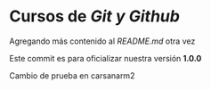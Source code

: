 # Cursos de _Git y Github_

Agregando más contenido al _README.md_ otra vez

Este commit es para oficializar nuestra versión **1.0.0**

Cambio de prueba en carsanarm2
